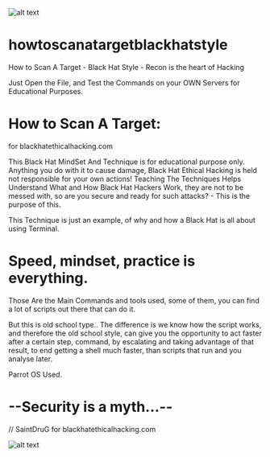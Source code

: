 
![alt text](https://scontent.fnic3-1.fna.fbcdn.net/v/t1.0-9/19399654_301498383593857_6654125625657238679_n.jpg?oh=37993f8b71f5aa6303cddad595802727&oe=5AE63B26)


# howtoscanatargetblackhatstyle

How to Scan A Target - Black Hat Style - Recon is the heart of Hacking

Just Open the File, and Test the Commands on your OWN Servers for Educational Purposes.

# How to Scan A Target:

for blackhatethicalhacking.com

This Black Hat MindSet And Technique is for educational purpose only.
Anything you do with it to cause damage, Black Hat Ethical Hacking is held
not responsible for your own actions! Teaching The Techniques Helps Understand
What and How Black Hat Hackers Work, they are not to be messed with, so are you secure
and ready for such attacks? - This is the purpose of this.

This Technique is just an example, of why and how a Black Hat is all about using Terminal.

# Speed, mindset, practice is everything.

Those Are the Main Commands and tools used, some of them, you can find a lot of scripts out there that can do it.

But this is old school type.. The difference is we know how the script works, and therefore the old school style, can give you the opportunity to act faster after a certain step, command, by escalating and taking advantage of that result, to end getting a shell much faster, than scripts that run and you analyse later.

Parrot OS Used.

# --Security is a myth...--

// SaintDruG for blackhatethicalhacking.com

![alt text](https://s-media-cache-ak0.pinimg.com/originals/1c/60/81/1c60812102b323ef2c3044aa5b8dcae8.png)

